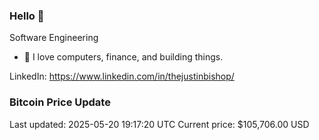### Hello 🤙  

Software Engineering

- 🔭 I love computers, finance, and building things.
  
LinkedIn: https://www.linkedin.com/in/thejustinbishop/  


























































































































































































































































































































### Bitcoin Price Update
Last updated: 2025-05-20 19:17:20 UTC
Current price: $105,706.00 USD
